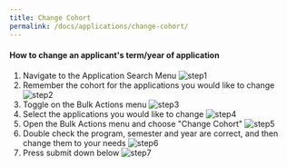 ```yaml
---
title: Change Cohort
permalink: /docs/applications/change-cohort/
---
```

#### How to change an applicant's term/year of application
1. Navigate to the Application Search Menu
![step1]
2. Remember the cohort for the applications you would like to change
![step2]
3. Toggle on the Bulk Actions menu
![step3]
4. Select the applications you would like to change
![step4]
5. Open the Bulk Actions menu and choose "Change Cohort"
![step5]
6. Double check the program, semester and year are correct, and then change them to your needs
![step6]
7. Press submit down below
![step7]

[step1]: ../../img/changeCohort/step1.png
[step2]: ../../img/changeCohort/step2.png
[step3]: ../../img/changeCohort/step3.png
[step4]: ../../img/changeCohort/step4.png
[step5]: ../../img/changeCohort/step5.png
[step6]: ../../img/changeCohort/step6.png
[step7]: ../../img/changeCohort/step7.png
